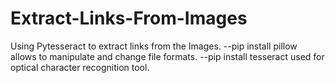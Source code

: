 # Extract-Links-From-Images
Using Pytesseract to extract links from the Images.
--pip install pillow
allows to manipulate and change file formats.
--pip install tesseract
used for optical character recognition tool.

